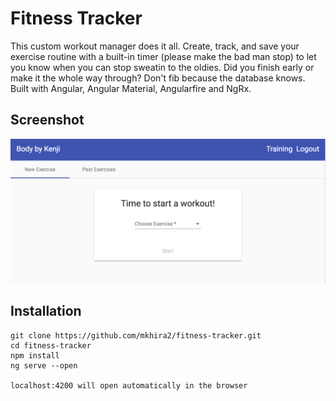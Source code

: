# Fitness Tracker

This custom workout manager does it all. Create, track, and save your exercise routine with a built-in timer (please make the bad man stop) to let you know when you can stop sweatin to the oldies. Did you finish early or make it the whole way through? Don't fib because the database knows. Built with Angular, Angular Material, Angularfire and NgRx.

## Screenshot
![FitnessTracker](/src/assets/images/fitness-tracker.png)

## Installation

```
git clone https://github.com/mkhira2/fitness-tracker.git
cd fitness-tracker
npm install
ng serve --open

localhost:4200 will open automatically in the browser
```
